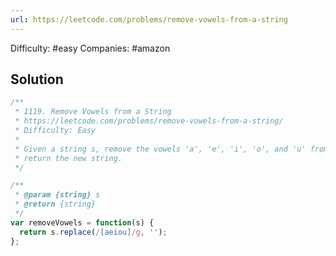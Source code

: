 ```yaml
---
url: https://leetcode.com/problems/remove-vowels-from-a-string
---
```


Difficulty: #easy
Companies: #amazon

## Solution

```javascript
/**
 * 1119. Remove Vowels from a String
 * https://leetcode.com/problems/remove-vowels-from-a-string/
 * Difficulty: Easy
 *
 * Given a string s, remove the vowels 'a', 'e', 'i', 'o', and 'u' from it, and
 * return the new string.
 */

/**
 * @param {string} s
 * @return {string}
 */
var removeVowels = function(s) {
  return s.replace(/[aeiou]/g, '');
};

```
